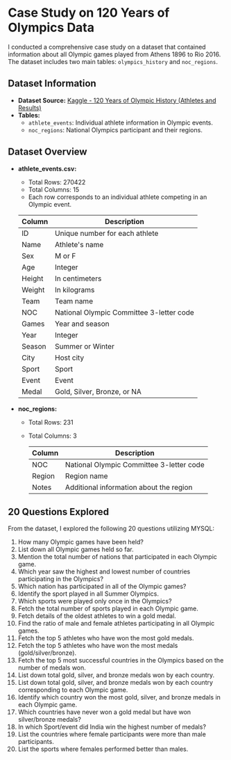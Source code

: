 # Case Study on 120 Years of Olympics Data

I conducted a comprehensive case study on a dataset that contained information about all Olympic games played from Athens 1896 to Rio 2016. The dataset includes two main tables: `olympics_history` and `noc_regions`.

## Dataset Information

- **Dataset Source:** [Kaggle - 120 Years of Olympic History (Athletes and Results)](https://www.kaggle.com/datasets/heesoo37/120-years-of-olympic-history-athletes-and-results)
- **Tables:**
  - `athlete_events`: Individual athlete information in Olympic events.
  - `noc_regions`: National Olympics participant and their regions.

## Dataset Overview

- **athlete_events.csv:**
  - Total Rows: 270422
  - Total Columns: 15
  - Each row corresponds to an individual athlete competing in an Olympic event.


  | Column | Description |
  |--------|-------------|
  | ID     | Unique number for each athlete |
  | Name   | Athlete's name |
  | Sex    | M or F |
  | Age    | Integer |
  | Height | In centimeters |
  | Weight | In kilograms |
  | Team   | Team name |
  | NOC    | National Olympic Committee 3-letter code |
  | Games  | Year and season |
  | Year   | Integer |
  | Season | Summer or Winter |
  | City   | Host city |
  | Sport  | Sport |
  | Event  | Event |
  | Medal  | Gold, Silver, Bronze, or NA |

- **noc_regions:**
  - Total Rows: 231
  - Total Columns: 3


    | Column | Description |
    |--------|-------------|
    | NOC    | National Olympic Committee 3-letter code |
    | Region | Region name |
    | Notes  | Additional information about the region |

## 20 Questions Explored

From the dataset, I explored the following 20 questions utilizing MYSQL:

1. How many Olympic games have been held?
2. List down all Olympic games held so far.
3. Mention the total number of nations that participated in each Olympic game.
4. Which year saw the highest and lowest number of countries participating in the Olympics?
5. Which nation has participated in all of the Olympic games?
6. Identify the sport played in all Summer Olympics.
7. Which sports were played only once in the Olympics?
8. Fetch the total number of sports played in each Olympic game.
9. Fetch details of the oldest athletes to win a gold medal.
10. Find the ratio of male and female athletes participating in all Olympic games.
11. Fetch the top 5 athletes who have won the most gold medals.
12. Fetch the top 5 athletes who have won the most medals (gold/silver/bronze).
13. Fetch the top 5 most successful countries in the Olympics based on the number of medals won.
14. List down total gold, silver, and bronze medals won by each country.
15. List down total gold, silver, and bronze medals won by each country corresponding to each Olympic game.
16. Identify which country won the most gold, silver, and bronze medals in each Olympic game.
17. Which countries have never won a gold medal but have won silver/bronze medals?
18. In which Sport/event did India win the highest number of medals?
19. List the countries where female participants were more than male participants.
20. List the sports where females performed better than males.

